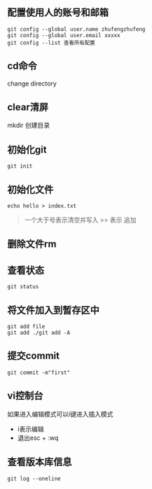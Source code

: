 ## 配置使用人的账号和邮箱
```
git config --global user.name zhufengzhufeng
git config --global user.email xxxxx
git config --list 查看所有配置
```
## cd命令
change directory
## clear清屏
mkdir 创建目录
## 初始化git
```
git init
```
## 初始化文件
```
echo hello > index.txt
```

> 一个大于号表示清空并写入 >> 表示 追加

## 删除文件rm

## 查看状态
```
git status
``` 
## 将文件加入到暂存区中
```
git add file
git add ./git add -A
```
## 提交commit
```
git commit -m"first"
```
## vi控制台
如果进入编辑模式可以i键进入插入模式

- i表示编辑
- 退出esc + :wq

## 查看版本库信息
```
git log --oneline
```